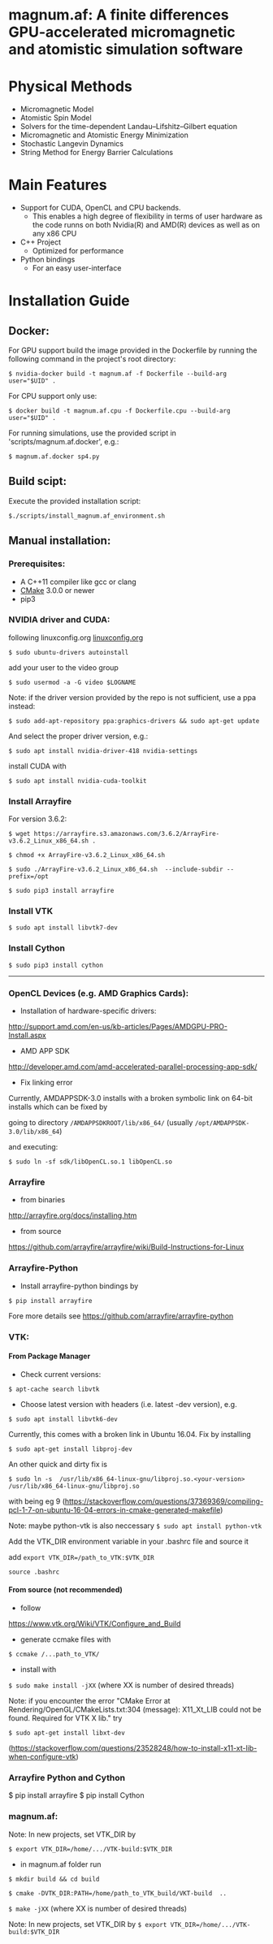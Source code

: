 magnum.af: A finite differences GPU-accelerated micromagnetic and atomistic simulation software
=====
# Physical Methods
* Micromagnetic Model
* Atomistic Spin Model
* Solvers for the time-dependent Landau–Lifshitz–Gilbert equation
* Micromagnetic and Atomistic Energy Minimization
* Stochastic Langevin Dynamics
* String Method for Energy Barrier Calculations


# Main Features
* Support for CUDA, OpenCL and CPU backends.
  * This enables a high degree of flexibility in terms of user hardware as the
    code runns on both Nvidia(R) and AMD(R) devices as well as on any x86 CPU
* C++ Project
  * Optimized for performance
* Python bindings
  * For an easy user-interface

# Installation Guide
## Docker:
For GPU support build the image provided in the Dockerfile by running the following command in the project's root directory:

`$ nvidia-docker build -t magnum.af -f Dockerfile --build-arg user="$UID" .`

For CPU support only use:

`$ docker build -t magnum.af.cpu -f Dockerfile.cpu --build-arg user="$UID" .`

For running simulations, use the provided script in 'scripts/magnum.af.docker', e.g.:

`$ magnum.af.docker sp4.py`

## Build scipt:
Execute the provided installation script:

`$./scripts/install_magnum.af_environment.sh`

## Manual installation:

### Prerequisites:
* A C++11 compiler like gcc or clang
* [CMake](http://www.cmake.org) 3.0.0 or newer
* pip3

### NVIDIA driver and CUDA:
following linuxconfig.org [linuxconfig.org](https://linuxconfig.org/how-to-install-the-nvidia-drivers-on-ubuntu-18-04-bionic-beaver-linux)

`$ sudo ubuntu-drivers autoinstall`

add your user to the video group

`$ sudo usermod -a -G video $LOGNAME`

Note:
if the driver version provided by the repo is not sufficient, use a ppa instead:

`$ sudo add-apt-repository ppa:graphics-drivers && sudo apt-get update`

And select the proper driver version, e.g.:

`$ sudo apt install nvidia-driver-418 nvidia-settings`


install CUDA with

`$ sudo apt install nvidia-cuda-toolkit`

### Install Arrayfire
 For version 3.6.2:

`$ wget https://arrayfire.s3.amazonaws.com/3.6.2/ArrayFire-v3.6.2_Linux_x86_64.sh .`

`$ chmod +x ArrayFire-v3.6.2_Linux_x86_64.sh`

`$ sudo ./ArrayFire-v3.6.2_Linux_x86_64.sh  --include-subdir --prefix=/opt`

`$ sudo pip3 install arrayfire`

### Install VTK
`$ sudo apt install libvtk7-dev`

### Install Cython
`$ sudo pip3 install cython`

--------------------

### OpenCL Devices (e.g. AMD Graphics Cards):
* Installation of hardware-specific drivers:

http://support.amd.com/en-us/kb-articles/Pages/AMDGPU-PRO-Install.aspx
* AMD APP SDK

http://developer.amd.com/amd-accelerated-parallel-processing-app-sdk/

* Fix linking error

Currently, AMDAPPSDK-3.0 installs with a broken symbolic link on 64-bit installs
which can be fixed by

going to directory
`/AMDAPPSDKROOT/lib/x86_64/` (usually `/opt/AMDAPPSDK-3.0/lib/x86_64`)

and executing:

`$ sudo ln -sf sdk/libOpenCL.so.1 libOpenCL.so`

### Arrayfire
* from binaries

http://arrayfire.org/docs/installing.htm

* from source

https://github.com/arrayfire/arrayfire/wiki/Build-Instructions-for-Linux

### Arrayfire-Python


* Install arrayfire-python bindings by

`$ pip install arrayfire`

Fore more details see https://github.com/arrayfire/arrayfire-python

### VTK:
#### From Package Manager
* Check current versions:

`$ apt-cache search libvtk`

* Choose latest version with headers  (i.e. latest -dev version), e.g.

`$ sudo apt install libvtk6-dev`

Currently, this comes with a broken link in Ubuntu 16.04. Fix by installing

`$ sudo apt-get install libproj-dev`

An other quick and dirty fix is

`$ sudo ln -s  /usr/lib/x86_64-linux-gnu/libproj.so.<your-version> /usr/lib/x86_64-linux-gnu/libproj.so`

with <your-version> being eg 9 (https://stackoverflow.com/questions/37369369/compiling-pcl-1-7-on-ubuntu-16-04-errors-in-cmake-generated-makefile)

Note: maybe python-vtk is also neccessary
`$ sudo apt install python-vtk`

Add the VTK_DIR environment variable in your .bashrc file and source it

add `export VTK_DIR=/path_to_VTK:$VTK_DIR`

`source .bashrc`

#### From source (not recommended)
* follow

https://www.vtk.org/Wiki/VTK/Configure_and_Build

* generate ccmake files with

`$ ccmake /...path_to_VTK/`
* install with

`$ sudo make install -jXX`  (where XX is number of desired threads)

Note: if you encounter the error  "CMake Error at Rendering/OpenGL/CMakeLists.txt:304 (message):
   X11_Xt_LIB could not be found.  Required for VTK X lib."
try

`$ sudo apt-get install libxt-dev`

(https://stackoverflow.com/questions/23528248/how-to-install-x11-xt-lib-when-configure-vtk)

###  Arrayfire Python and Cython
$ pip install arrayfire
$ pip install Cython

### magnum.af:
Note: In new projects, set VTK_DIR by

`$ export VTK_DIR=/home/.../VTK-build:$VTK_DIR`

* in magnum.af folder run

`$ mkdir build && cd build`

`$ cmake -DVTK_DIR:PATH=/home/path_to_VTK_build/VKT-build  ..`

`$ make -jXX` (where XX is number of desired threads)

Note: In new projects, set VTK_DIR by
`$ export VTK_DIR=/home/.../VTK-build:$VTK_DIR`
